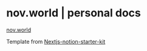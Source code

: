 # nov.world | personal docs

[nov.world](https://nov.world)

Template from [Nextjs-notion-starter-kit](https://github.com/transitive-bullshit/nextjs-notion-starter-kit)

